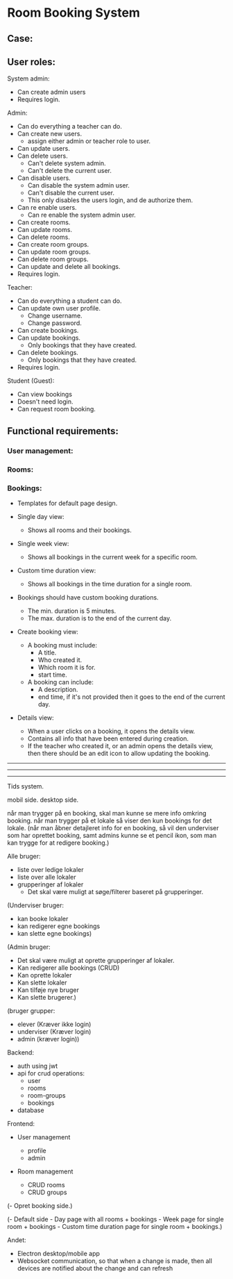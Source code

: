 # Room Booking System

## Case:


## User roles:

System admin:

- Can create admin users 
- Requires login.

Admin:

- Can do everything a teacher can do.
- Can create new users.
    - assign either admin or teacher role to user.
- Can update users.
- Can delete users.
    - Can't delete system admin.
    - Can't delete the current user.
- Can disable users.
    - Can disable the system admin user.
    - Can't disable the current user.
    - This only disables the users login, and de authorize them.
- Can re enable users.
    - Can re enable the system admin user.
- Can create rooms.
- Can update rooms.
- Can delete rooms.
- Can create room groups.
- Can update room groups.
- Can delete room groups.
- Can update and delete all bookings.
- Requires login.

Teacher:

- Can do everything a student can do.
- Can update own user profile.
    - Change username.
    - Change password.
- Can create bookings.
- Can update bookings.
    - Only bookings that they have created.
- Can delete bookings.
    - Only bookings that they have created.
- Requires login.

Student (Guest):

- Can view bookings
- Doesn't need login.
- Can request room booking.

## Functional requirements:

### User management:


### Rooms:


### Bookings:

- Templates for default page design.
- Single day view:
    - Shows all rooms and their bookings.
- Single week view:
    - Shows all bookings in the current week for a specific room.

- Custom time duration view: 
    - Shows all bookings in the time duration for a single room.

- Bookings should have custom booking durations.
    - The min. duration is 5 minutes.
    - The max. duration is to the end of the current day.

- Create booking view:
    - A booking must include: 
        * A title.
        * Who created it.
        * Which room it is for.
        * start time.
    - A booking can include:
        * A description.
        * end time, if it's not provided then it goes to the end of the current day.

- Details view:
    - When a user clicks on a booking, it opens the details view.
    - Contains all info that have been entered during creation.
    - If the teacher who created it, or an admin opens the details view, then there should be an edit icon to allow updating the booking.

---
---
---

Tids system.

mobil side.
desktop side.

når man trygger på en booking, skal man kunne se mere info omkring booking.
når man trygger på et lokale så viser den kun bookings for det lokale.
(når man åbner detajleret info for en booking, så vil den underviser som har oprettet booking, samt admins kunne se et pencil ikon, som man kan trygge for at redigere booking.)

Alle bruger:

- liste over ledige lokaler
- liste over alle lokaler
- grupperinger af lokaler
    - Det skal være muligt at søge/filterer baseret på grupperinger.


(Underviser bruger:
- kan booke lokaler
- kan redigerer egne bookings
- kan slette egne bookings)

(Admin bruger:
- Det skal være muligt at oprette grupperinger af lokaler.
- Kan redigerer alle bookings (CRUD)
- Kan oprette lokaler
- Kan slette lokaler
- Kan tilføje nye bruger
- Kan slette brugerer.)

(bruger grupper:
- elever (Kræver ikke login)
- underviser (Kræver login)
- admin (kræver login))

Backend:
- auth using jwt
- api for crud operations:
    - user
    - rooms
    - room-groups
    - bookings
- database

Frontend:
- User management
    - profile
    - admin

- Room management
    - CRUD rooms
    - CRUD groups

(- Opret booking side.)

(- Default side
    - Day page with all rooms + bookings
    - Week page for single room + bookings
    - Custom time duration page for single room + bookings.)

Andet:
- Electron desktop/mobile app
- Websocket communication, so that when a change is made, then all devices are notified about the change and can refresh